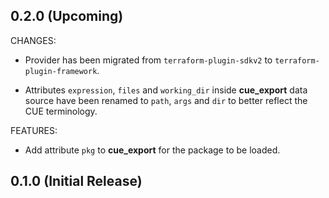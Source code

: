 ## 0.2.0 (Upcoming)
    
CHANGES:

* Provider has been migrated from `terraform-plugin-sdkv2` to
  `terraform-plugin-framework`.

* Attributes `expression`, `files` and `working_dir` inside **cue_export** data
  source have been renamed to `path`, `args` and `dir` to better reflect the
  CUE terminology.

FEATURES:

* Add attribute `pkg` to **cue_export** for the package to be loaded.

## 0.1.0 (Initial Release)
